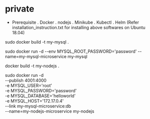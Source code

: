 # private

* Prerequisite
	. Docker
	. nodejs
	. Minikube
	. Kubectl
	. Helm
   (Refer installation_instruction.txt for installing above softwares on Ubuntu 18.04)



sudo docker build -t my-mysql .


sudo docker run  -d --env MYSQL_ROOT_PASSWORD='password' --name=my-mysql-microservice my-mysql


docker build -t my-nodejs .


sudo docker run  -d \
--publish 4001:4000 \
-e MYSQL_USER='root' \
-e MYSQL_PASSWORD='password' \
-e MYSQL_DATABASE='helloworld' \
-e MYSQL_HOST='172.17.0.4' \
--link my-mysql-microservice:db \
--name=my-nodejs-microservice my-nodejs
